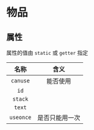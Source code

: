 # 物品
## 属性
属性的值由 `static` 或 `getter` 指定

| 名称 | 含义 |
| :-: | :-: |
| `canuse` | 能否使用 |
| `id` |
| `stack` |
| `text` |
| `useonce` | 是否只能用一次 |

